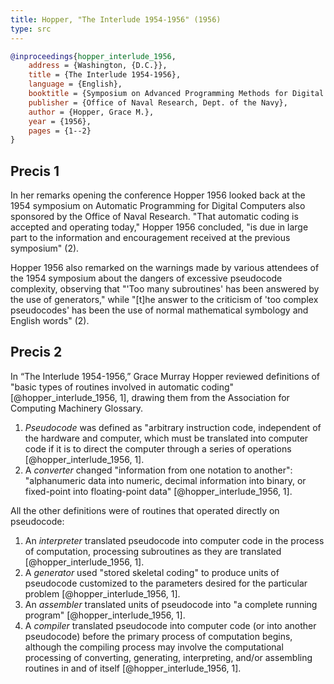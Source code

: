 ```yaml
---
title: Hopper, "The Interlude 1954-1956" (1956)
type: src
---
```


```bibtex
@inproceedings{hopper_interlude_1956,
	address = {Washington, {D.C.}},
	title = {The Interlude 1954-1956},
	language = {English},
	booktitle = {Symposium on Advanced Programming Methods for Digital Computers: Washington, {D.C.}, June 28, 29, 1956},
	publisher = {Office of Naval Research, Dept. of the Navy},
	author = {Hopper, Grace M.},
	year = {1956},
	pages = {1--2}
}
```

Precis 1
--------

In her remarks opening the conference Hopper 1956 looked back at the 1954 symposium on Automatic Programming for Digital Computers also sponsored by the Office of Naval Research. "That automatic coding is accepted and operating today," Hopper 1956 concluded, "is due in large part to the information and encouragement received at the previous symposium" (2).

Hopper 1956 also remarked on the warnings made by various attendees of the 1954 symposium about the dangers of excessive pseudocode complexity, observing that "'Too many subroutines' has been answered by the use of generators," while "[t]he answer to the criticism of 'too complex pseudocodes' has been the use of normal mathematical symbology and English words" (2).


Precis 2
--------

In “The Interlude 1954-1956,” Grace Murray Hopper reviewed definitions of "basic types of routines involved in automatic coding" [@hopper_interlude_1956, 1], drawing them from the Association for Computing Machinery Glossary.

1. *Pseudocode* was defined as "arbitrary instruction code, independent of the hardware and computer, which must be translated into computer code if it is to direct the computer through a series of operations [@hopper_interlude_1956, 1].
2. A *converter* changed "information from one notation to another": "alphanumeric data into numeric, decimal information into binary, or fixed-point into floating-point data" [@hopper_interlude_1956, 1].

All the other definitions were of routines that operated directly on pseudocode:

1. An *interpreter* translated pseudocode into computer code in the process of computation, processing subroutines as they are translated [@hopper_interlude_1956, 1].
2. A *generator* used "stored skeletal coding" to produce units of pseudocode customized to the parameters desired for the particular problem [@hopper_interlude_1956, 1].
3. An *assembler* translated units of pseudocode into "a complete running program" [@hopper_interlude_1956, 1].
4. A *compiler* translated pseudocode into computer code (or into another pseudocode) before the primary process of computation begins, although the compiling process may involve the computational processing of converting, generating, interpreting, and/or assembling routines in and of itself [@hopper_interlude_1956, 1].
